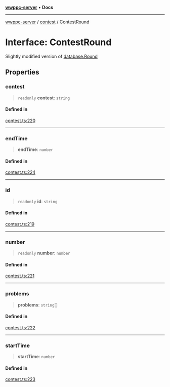 [**wwppc-server**](../../README.md) • **Docs**

***

[wwppc-server](../../modules.md) / [contest](../README.md) / ContestRound

# Interface: ContestRound

Slightly modified version of [database.Round](../../database/interfaces/Round.md)

## Properties

### contest

> `readonly` **contest**: `string`

#### Defined in

[contest.ts:220](https://github.com/WWPPC/WWPPC-server/blob/96bcc74e00ec496e35202c4bddfc3a060fa4a556/src/contest.ts#L220)

***

### endTime

> **endTime**: `number`

#### Defined in

[contest.ts:224](https://github.com/WWPPC/WWPPC-server/blob/96bcc74e00ec496e35202c4bddfc3a060fa4a556/src/contest.ts#L224)

***

### id

> `readonly` **id**: `string`

#### Defined in

[contest.ts:219](https://github.com/WWPPC/WWPPC-server/blob/96bcc74e00ec496e35202c4bddfc3a060fa4a556/src/contest.ts#L219)

***

### number

> `readonly` **number**: `number`

#### Defined in

[contest.ts:221](https://github.com/WWPPC/WWPPC-server/blob/96bcc74e00ec496e35202c4bddfc3a060fa4a556/src/contest.ts#L221)

***

### problems

> **problems**: `string`[]

#### Defined in

[contest.ts:222](https://github.com/WWPPC/WWPPC-server/blob/96bcc74e00ec496e35202c4bddfc3a060fa4a556/src/contest.ts#L222)

***

### startTime

> **startTime**: `number`

#### Defined in

[contest.ts:223](https://github.com/WWPPC/WWPPC-server/blob/96bcc74e00ec496e35202c4bddfc3a060fa4a556/src/contest.ts#L223)
